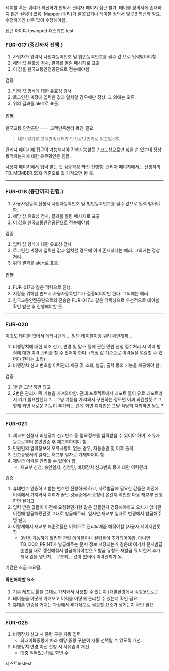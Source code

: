 테이블 혹은 쿼리가 최신화가 안되서 관리자 페이지 접근 불가.
테이블 정의서에 존재하지 않은 컬럼이 있음.
Mapper (쿼리)가 잘못됬거나 테이블 정의서 및 DB 최신화 필요.
수정하기엔 너무 많이 수정해야함.


접근 
아이디 towinpnd
패스워드  test 

### FUR-017 (중간까지 진행.)
1. 사업자가 입력시 사업자등록번호 및 법인등록번호를 필수 값 으로 입력받아야함.
2. 해당 값 유효성 검사, 결과를 알림 메시지로 표출
3. 이 값을 한국교통안전공단으로 전송해야함

검증
1. 입력 값 형식에 대한 유효성 검사
2. 로그인한 계정에 입력한 값과 일치할 경우에만 정상. 그 외에는 오류.
3. 위의 결과를 alert로 표출.

#### 진행
한국교통 안전공단 === 고객만족센터 확인 필요.
> 내가 알기론 고객만족센터가 안전공단인거로 알고있긴함

관리자 페이지에 접근이 가능해져야 진행가능할듯 ? 
코드상으로만 넣을 순 있는데 정상 동작하는지에 대한 유무확인은 힘듦.

사용자 페이지에서 입력 받는 것 검증과정 까진 진행함.
관리자 페이지에서는 신청자의 TB_MEMBER.SEQ 기준으로 값 가져오면 될 듯.

----
### FUR-018 (중간까지 진행.)
1. 사용사업등록 신청시 사업자등록번호 및 법인등록번호를 필수 값으로 입력 받아야함.
2. 해당 값 유효성 검사, 결과를 알림 메시지로 표출
3. 이 값을 한국교통안전공단으로 전송해야함

검증
1. 입력 값 형식에 대한 유효성 검사
2. 로그인한 계정에 입력한 값과 일치할 경우에 이미 존재하다는 에러. 그외에는 정상처리.
3. 위의 결과를 alert로 표출.

#### 진행
1. FUR-017과 같은 맥락으로 진행.
2. 저장을 위해선 반드시 사용자등록번호가 검증되어야만 한다. 그외에는 에러.
3. 한국교통안전공단으로의 전송은 FUR-017과 같은 맥락상으로 우선적으로 테이블 확인 받은 후 진행해야할 듯.

---
### FUR-020
이것도 테이블 없어서 에러나던데 ... 일단 테이블이랑 쿼리 확인해봄...

1. 비행장치에 대한 최초 신고, 변경 및 말소 등에 관한 민원 신청 접수처리 시 여러 방식에 대한 이력 관리를 할 수 있어야 한다. (특정 값 기준으로 이력들을 열람할 수 있어야 한다는 소리)
2. 비행장치 신고 번호별 이력관리 제공 및 조회, 발급, 출력 등의 기능을 제공해야 함.

검증
1. 1번은 그냥 하면 되고 
2. 2번은 관리자 쪽 기능을 가져와야함. 근데 프로젝트에서 레포트 툴이 유료 레포트라서 키가 필요할텐데 ?... 그냥 기능을 가져와서 구현하는 정도면 어찌 되긴할듯 ? 그렇게 되면 새로운 기능이 추가되는 건데 화면 디자인은 그냥 적당히 처리하면 될듯 ?


---
### FUR-021
1. 재교부 신청시 비행장치 신고번호 등 필요정보를 입력받을 수 있어야 하며, 소유자 등으로부터 본인인증 후 재교부하여야 함.
2. 민원인의 입력정보에 오류사항이 없는 경우, 자동승인 및 이후 출력
3. 신고증명서의 일자는 재교부 일자로 기재되어야 함.
4. 재발급 이력을 관리할 수 있어야 함.
	- 재교부 신청, 승인일자, 신청인, 비행장치 신고번호 등에 대한 이력관리


검증
1. 휴대번호 인증하고 받는 번호면 진행하게 하고, 자료발급에 필요한 값들은 이전에 이력에서 가져와서 처리가 끝난 것들중에서 요청이 온건지 확인한 다음 재교부 진행하면 될거고
2. 입력 받은 값들이 이전에 요청했던거랑 같은 값들인지 검증해야하고 오차가 없다면 이전에 발급해줬던것 그대로 발급해주되, 일자만 재교부 일자로 변경해서 발급해주면 될듯.
3. 이렇게해서 재교부 해준것들은 이력으로 관리되게끔 해줘야함 (사용자 페이지인듯 ?)
	- 3번을 가능하게 할려면 관련 테이블이나 컬럼들이 추가되어야함. 아니면 TB_DOC_PRINT가 발급해주는 문서 정보 저장되는거 같은데 여기서 문서발급 순번을 새로 갱신해줘서 발급해줘야할듯 ? 발급 유형도 재발급 뭐 이런거 추가해서 값을 넣던지... 구분되는 값이 있어야 이력관리가 됨.

기간은 조금 소요됨.

#### 확인해야할 요소
1. 기존 레포트 툴을 그대로 가져와서 사용할 수 있는지 (개발환경에서 검증용도로.)
2. 테이블을 어떻게 가져오고 이력을 어떻게 관리할 수 있는지 확인 필요.
3. 휴대폰 인증을 거치는 과정에서 추가적으로 필요할 요소가 생기는지 확인 필요.

---

### FUR-025
1. 비행장치 신고 시 중량 구분 자동 입력
	- 최대이륙중량에 따라 해당 중량 구분이 자동 선택될 수 있도록 개선.
2. 비행장치 변경,이전 신청 시 사유입력 개선
	- 대충 적혀있는대로 화면 수


테스트testest
